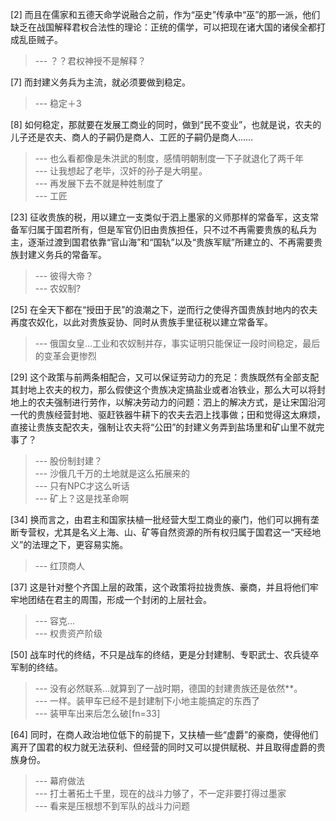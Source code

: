 
[2] 而且在儒家和五德天命学说融合之前，作为“巫史”传承中“巫”的那一派，他们缺乏在战国解释君权合法性的理论：正统的儒学，可以把现在诸大国的诸侯全都打成乱臣贼子。
>--- ？？君权神授不是解释？<br>

[7] 而封建义务兵为主流，就必须要做到稳定。
>--- 稳定＋3<br>

[8] 如何稳定，那就要在发展工商业的同时，做到“民不变业”，也就是说，农夫的儿子还是农夫、商人的子嗣仍是商人、工匠的子嗣仍是商人……
>--- 也么看都像是朱洪武的制度，感情明朝制度一下子就退化了两千年<br>
>--- 让我想起了老毕，汉奸的孙子是大明星。<br>
>--- 再发展下去不就是种姓制度了<br>
>--- 工匠<br>

[23] 征收贵族的税，用以建立一支类似于泗上墨家的义师那样的常备军，这支常备军归属于国君所有，但是军官仍旧由贵族担任，只不过不再需要贵族的私兵为主，逐渐过渡到国君依靠“官山海”和“国轨”以及“贵族军赋”所建立的、不再需要贵族封建义务兵的常备军。
>--- 彼得大帝？<br>
>--- 农奴制?<br>

[25] 在全天下都在“授田于民”的浪潮之下，逆而行之使得齐国贵族封地内的农夫再度农奴化，以此对贵族妥协、同时从贵族手里征税以建立常备军。
>--- 俄国女皇...工业和农奴制并存，事实证明只能保证一段时间稳定，最后的变革会更惨烈<br>

[29] 这个政策与前两条相配合，又可以保证劳动力的充足：贵族既然有全部支配其封地上农夫的权力，那么假使这个贵族决定搞盐业或者冶铁业，那么大可以将封地上的农夫强制进行劳作，以解决劳动力的问题：泗上的解决方式，是让宋国沿河一代的贵族经营封地、驱赶铁器牛耕下的农夫去泗上找事做；田和觉得这太麻烦，直接让贵族支配农夫，强制让农夫将“公田”的封建义务弄到盐场里和矿山里不就完事了？
>--- 股份制封建？<br>
>--- 沙俄几千万的土地就是这么拓展来的<br>
>--- 只有NPC才这么听话<br>
>--- 矿上？这是找革命啊<br>

[34] 换而言之，由君主和国家扶植一批经营大型工商业的豪门，他们可以拥有垄断专营权，尤其是名义上海、山、矿等自然资源的所有权归属于国君这一“天经地义”的法理之下，更容易实施。
>--- 红顶商人<br>

[37] 这是针对整个齐国上层的政策，这个政策将拉拢贵族、豪商，并且将他们牢牢地团结在君主的周围，形成一个封闭的上层社会。
>--- 容克…<br>
>--- 权贵资产阶级<br>

[50] 战车时代的终结，不只是战车的终结，更是分封建制、专职武士、农兵徒卒军制的终结。
>--- 没有必然联系…就算到了一战时期，德国的封建贵族还是依然**。<br>
>--- 一样。装甲车已经不是封建制下小地主能搞定的东西了<br>
>--- 装甲车出来后怎么破[fn=33]<br>

[64] 同时，在商人政治地位低下的前提下，又扶植一些“虚爵”的豪商，使得他们离开了国君的权力就无法获利、但经营的同时又可以提供赋税、并且取得虚爵的贵族身份。
>--- 幕府做法<br>
>--- 打土著拓土千里，现在的战斗力够了，不一定非要打得过墨家<br>
>--- 看来是压根想不到军队的战斗力问题<br>
